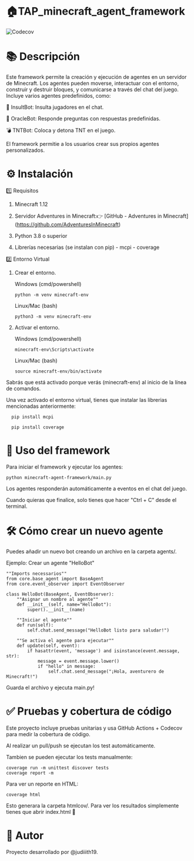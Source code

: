 # 🏠TAP_minecraft_agent_framework
![Codecov](https://codecov.io/gh/judiiith19/TAP_minecraft_agent_framework/branch/main/graph/badge.svg)

# 📚 Descripción

Este framework permite la creación y ejecución de agentes en un servidor de Minecraft. Los agentes pueden moverse, interactuar con el entorno, construir y destruir bloques, y comunicarse a través del chat del juego.
Incluye varios agentes predefinidos, como:

🤬 InsultBot: Insulta jugadores en el chat.

🔮 OracleBot: Responde preguntas con respuestas predefinidas.

💣 TNTBot: Coloca y detona TNT en el juego.

El framework permitie a los usuarios crear sus propios agentes personalizados.

# ⚙️ Instalación

1️⃣ Requisitos
1. Minecraft 1.12
   
2. Servidor Adventures in Minecraft:👉 [GitHub - Adventures in Minecraft] (https://github.com/AdventuresInMinecraft)

3. Python 3.8 o superior

4. Librerías necesarias (se instalan con pip)
       - mcpi
       - coverage

2️⃣ Entorno Virtual

1. Crear el entorno.

   Windows (cmd/powershell)
   
       python -m venv minecraft-env

   Linux/Mac (bash)
   
       python3 -m venv minecraft-env
  
2. Activar el entorno.

   Windows (cmd/powershell)
   
       minecraft-env\Scripts\activate

   Linux/Mac (bash)
   
       source minecraft-env/bin/activate

Sabrás que está activado porque verás (minecraft-env) al inicio de la línea de comandos.

Una vez activado el entorno virtual, tienes que instalar las librerias mencionadas anteriormente:
      
      pip install mcpi

      pip install coverage
      
# 🚀 Uso del framework

Para iniciar el framework y ejecutar los agentes:
  
    python minecraft-agent-framework/main.py

Los agentes responderán automáticamente a eventos en el chat del juego.

Cuando quieras que finalice, solo tienes que hacer "Ctrl + C" desde el terminal.

# 🛠️ Cómo crear un nuevo agente

Puedes añadir un nuevo bot creando un archivo en la carpeta agents/.

Ejemplo: Crear un agente "HelloBot"

    ""Imports necessarios""
    from core.base_agent import BaseAgent
    from core.event_observer import EventObserver

    class HelloBot(BaseAgent, EventObserver):
        ""Asignar un nombre al agente""
        def __init__(self, name="HelloBot"):
            super().__init__(name)
    
        ""Iniciar el agente""
        def run(self):
            self.chat.send_message("HelloBot listo para saludar!")
  
        ""Se activa el agente para ejecutar""
        def update(self, event):
            if hasattr(event, 'message') and isinstance(event.message, str):
                message = event.message.lower()
                if "hello" in message:
                    self.chat.send_message("¡Hola, aventurero de Minecraft!")

Guarda el archivo y ejecuta main.py!

# ✅ Pruebas y cobertura de código

Este proyecto incluye pruebas unitarias y usa GitHub Actions + Codecov para medir la cobertura de código.

Al realizar un pull/push se ejecutan los test automáticamente.

Tambien se pueden ejecutar los tests manualmente:

    coverage run -m unittest discover tests
    coverage report -m

Para ver un reporte en HTML:
  
    coverage html
  
Esto generara la carpeta htmlcov/. Para ver los resultados simplemente tienes que abrir index.html 🚀

# 📌 Autor

Proyecto desarrollado por @judiiith19.
